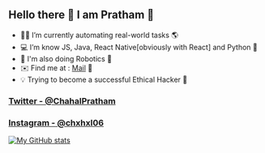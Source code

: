 ## Hello there 👋 I am Pratham 🤠

- 👨‍💻 I’m currently automating real-world tasks 🌎
- 💻 I’m know JS, Java, React Native[obviously with React] and Python 🐍
- 🔌 I'm also doing Robotics 🤖
- ✉️ Find me at : [Mail](mailto:prathamchahal@gmail.com) 👀
- 💡 Trying to become a successful Ethical Hacker 👾

### [Twitter - @ChahalPratham](https://twitter.com/ChahalPratham)

### [Instagram - @chxhxl06](https://www.instagram.com/chxhxl_06/)


[![My GitHub stats](https://github-readme-stats.vercel.app/api?username=Prathamveer)](https://github.com/Prathamveer/github-readme-stats)
